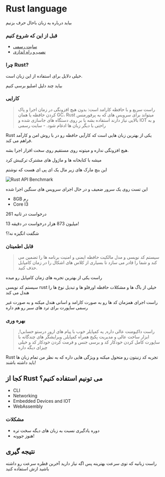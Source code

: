# Rust language

بیاید درباره یه زبان باحال حرف بزنیم

### قبل از این که شروع کنیم

* <a href="https://www.rust-lang.org/">سایت رسمی</a>
* <a href="https://www.rust-lang.org/learn/get-started">نصب و راه اندازی</a>

### چرا Rust?

خیلی دلایل برای استفاده از این زبان است.

بیاید چند دلیل اصلیو برسی کنیم

### **کارایی**

> راست سریع و با حافظه کارامد است: بدون هیچ افزونگی در زمان اجرا و پاک کردن حافظه یا همان GC، Rust میتواند برای سرویس های که به پرفورمنس بالایی نیاز دارند استفاده بشه یا بر روی دستگاه های جاسازی شده و IOT و به راحتی با دیگر زبان ها ادغام شود. - سایت رسمی

Rust یکی از بهترین زبان هایی است که کارآیی حافظه رو در با روش امن و کارآمد فراهم می کند.

هیچ افزونگی نداره و میتونه روی مستقیم روی سخت افزار اجرا بشه.

میشه با کتابخانه ها و ماژول های مشترک ترکیبش کرد

این بنچ مارک های زیر مال یک ای پی ای هست که نوشتم


![Rust API Benchmark](https://nikandlv.ir/uploads/files/3//benchmark.png)

این تست روی یک سرور ضعیف و در حال اجرای سرویس های سنگین اجرا شده

* 8GB رم
* Core I3

261 درخواست در ثانیه

13 میلیون 873 هزار درخواست در دقیقه!

شگفت انگیزه نه!؟

### **قابل اطمینان**

> سیستم کد نویسی و مدل مالکیت حافظه ایمنی و امنیت برنامه ها را تضمین می کند و شما را قادر می سازد تا بسیاری از کلاس های اشکال را در زمان کامپایل حذف کنید.

راست یکی از بهترین تجربه های زمان کامپایل رو میده

سیستم کد نویسی rust خیلی از باگ ها و مشکلات حافظه اورفلو ها و تبدیل نوع ها را هندل می کند

راست اجرای همزمان کد ها رو به صورت کارامد و اسانی هندل میکنه و به صورت غیر رسمی ساپورت برای ترد های سبر رو هم داره

### **بهره وری**

> راست داکیومنت عالی داره, یه کمپایلر خوب با پیام های ارور درستو حسابی!, ابزار ساخت عالی و مدیریت پکیج همراه کمپایلر, ویرایشگر های چندگانه با ساپورت کامل کردن خودکار کد و برسی جنس و فرمت کردن خودکار کد و خیلی چیزای دیگه داره

Rust تجربه کد زنیتون رو متحول میکنه و ویژگی هایی داره که به نظر من تمام زبان ها باید داشته باشند!

## کجا از Rust می تونیم استفاده کنیم؟

* CLI
* Networking
* Embedded Devices and IOT
* WebAssembly

### **مشکلات**

* دوره یادگیری نسبت به زبان های دیگه سخت تره
* هنوز جوونه!

## نتیجه گیری

راست زبانیه که توی سرعت بهترینه پس اگه نیاز دارید آخرین قطره سرعت رو داشته باشید ازش استفاده کنید